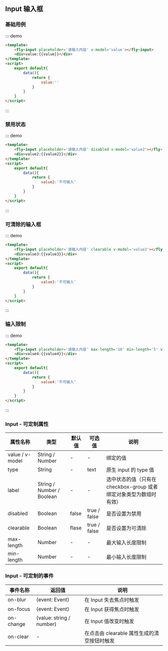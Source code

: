 <script>
export default {
    data(){
        return {
            value:'',
            value2:'不可输入',
            value3:''
        }
    }
}
</script>

## Input 输入框

### 基础用例
::: demo
```html
<template>
    <fly-input placeholder='请输入内容' v-model='value'></fly-input>
    <div>value:{{value}}</div>
</template>
<script>
    export default{
        data(){
            return {
                value:''
            }
        }
    }
</script>
```
:::

### 禁用状态

::: demo
```html
<template>
    <fly-input placeholder='请输入内容' disabled v-model='value2'></fly-input>
    <div>value2:{{value2}}</div>
</template>
<script>
    export default{
        data(){
            return {
                value2:'不可输入'
            }
        }
    }
</script>
```
:::

### 可清除的输入框
::: demo
```html
<template>
    <fly-input placeholder='请输入内容' clearable v-model='value3'></fly-input>
    <div>value3:{{value3}}</div>
</template>
<script>
    export default{
        data(){
            return {
                value3:'不可输入'
            }
        }
    }
</script>
```
:::

### 输入限制
::: demo
```html
<template>
    <fly-input placeholder='请输入内容' max-length='10' min-length='5' v-model='value4'></fly-input>
    <div>value4:{{value4}}</div>
</template>
<script>
    export default{
        data(){
            return {
                value4:'不可输入'
            }
        }
    }
</script>
```
:::

### Input - 可定制属性

属性名称 | 类型 | 默认值  | 可选值  | 说明  |
---------|----------|---------|---------|--------|
value / v-model | String / Number | - | - | 绑定的值 |
type | String | - | text | 原生 input 的 type 值 |
label | String / Number / Boolean  | - | - | 选中状态的值（只有在checkbox-group 或者绑定对象类型为数组时有效）  |
disabled | Boolean | false  | true / false | 是否设置为禁用  |
clearable | Boolean | flase | true / false | 是否设置为可清除 |
max-length | Number | - | - | 最大输入长度限制 |
min-length | Number | - | - | 最小输入长度限制 |

### Input - 可定制的事件

事件名称 | 返回值 | 说明
---------|----------|---------
on-blur | (event: Event) | 在 Input 失去焦点时触发 |
on-focus | (event: Event) | 在 Input 获得焦点时触发 |
on-change | (value: string / number) | 在 Input 值改变时触发 |
on-clear | - | 在点击由 clearable 属性生成的清空按钮时触发 |